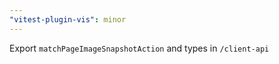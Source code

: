 ```yaml
---
"vitest-plugin-vis": minor
---
```


Export `matchPageImageSnapshotAction` and types in `/client-api`